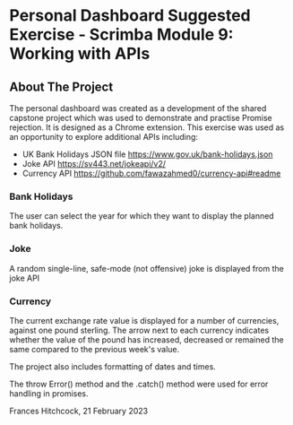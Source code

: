 # Personal Dashboard Suggested Exercise - Scrimba Module 9: Working with APIs 

## About The Project

The personal dashboard was created as a development of the shared capstone project which was used to demonstrate and practise Promise rejection. It is designed as a Chrome extension.  This exercise was used as an opportunity to explore additional APIs including:

- UK Bank Holidays JSON file https://www.gov.uk/bank-holidays.json 
- Joke API https://sv443.net/jokeapi/v2/
- Currency API https://github.com/fawazahmed0/currency-api#readme

### Bank Holidays
The user can select the year for which they want to display the planned bank holidays.

### Joke
A random single-line, safe-mode (not offensive) joke is displayed from the joke API

### Currency
The current exchange rate value is displayed for a number of currencies, against one pound sterling. The arrow next to each currency indicates whether the value of the pound has increased, decreased or remained the same compared to the previous week's value.

The project also includes formatting of dates and times.

The throw Error() method and the .catch() method were used for error handling in promises.

Frances Hitchcock, 21 February 2023


